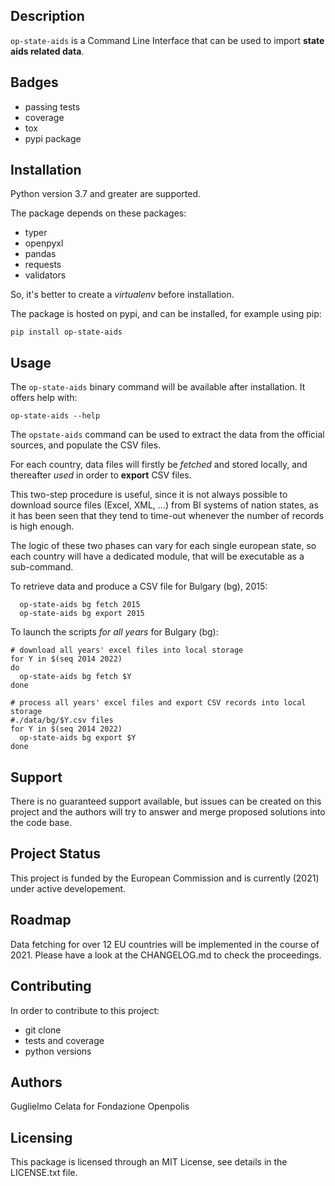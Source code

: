 ## Description

`op-state-aids` is a Command Line Interface that can be used 
to import **state aids related data**.


## Badges
* passing tests
* coverage
* tox
* pypi package

## Installation

Python version 3.7 and greater are supported.
 
The package depends on these packages:
* typer
* openpyxl
* pandas
* requests
* validators

So, it's better to create a *virtualenv* before installation.

The package is hosted on pypi, and can be installed, for example using pip:

    pip install op-state-aids 


## Usage

The `op-state-aids` binary command will be available after installation. 
It offers help with:

    op-state-aids --help

The `opstate-aids` command can be used to extract the data from the official sources, 
and populate the CSV files.

For each country, data files will firstly be *fetched* and stored locally, 
and thereafter *used* in order to **export** CSV files.

This two-step procedure is useful, since it is not always possible to download source files (Excel, XML, ...) from 
BI systems of nation states, as it has been seen that they tend to time-out whenever the number of records is 
high enough.

The logic of these two phases can vary for each single european state, so each country will have a dedicated module,
that will be executable as a sub-command.

To retrieve data and produce a CSV file for Bulgary (bg), 2015:
 
      op-state-aids bg fetch 2015
      op-state-aids bg export 2015

To launch the scripts *for all years* for Bulgary (bg):

    # download all years' excel files into local storage 
    for Y in $(seq 2014 2022)
    do 
      op-state-aids bg fetch $Y
    done
    
    # process all years' excel files and export CSV records into local storage 
    #./data/bg/$Y.csv files
    for Y in $(seq 2014 2022)
      op-state-aids bg export $Y
    done

## Support

There is no guaranteed support available, but issues can be created on this project 
and the authors will try to answer and merge proposed solutions into the code base.

## Project Status

This project is funded by the European Commission and is currently (2021) under active developement.

## Roadmap
Data fetching for over 12 EU countries will be implemented in the course of 2021.
Please have a look at the CHANGELOG.md to check  the proceedings.

## Contributing
In order to contribute to this project:
* git clone
* tests and coverage
* python versions

## Authors
Guglielmo Celata for Fondazione Openpolis

## Licensing
This package is licensed through an MIT License, see details in the LICENSE.txt file.


